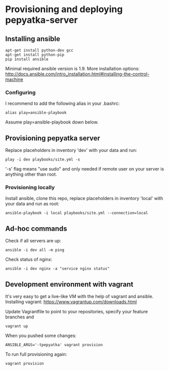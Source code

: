 # Provisioning and deploying pepyatka-server
## Installing ansible

    apt-get install python-dev gcc
    apt-get install python-pip
    pip install ansible

Minimal required ansible version is 1.9.
More installation options: http://docs.ansible.com/intro_installation.html#installing-the-control-machine

### Configuring
I recommend to add the following alias in your .bashrc:

    alias play=ansible-playbook

Assume play=ansible-playbook down below.

## Provisioning pepyatka server
Replace placeholders in inventory 'dev' with your data and run:

    play -i dev playbooks/site.yml -s

'-s' flag means "use sudo" and only needed if remote user on your server is anything other than root.

### Provisioning locally
Install ansible, clone this repo, replace placeholders in inventory 'local' with your data and run as root:

    ansible-playbook -i local playbooks/site.yml --connection=local

## Ad-hoc commands
Check if all servers are up:

    ansible -i dev all -m ping

Check status of nginx:

    ansible -i dev nginx -a "service nginx status"

## Development environment with vagrant
It's very easy to get a live-like VM with the help of vagrant and ansible.
Installing vagrant: https://www.vagrantup.com/downloads.html

Update Vagrantfile to point to your repositories, specify your feature branches and

    vagrant up

When you pushed some changes:

    ANSIBLE_ARGS='-tpepyatka' vagrant provision

To run full provisioning again:

    vagrant provision
